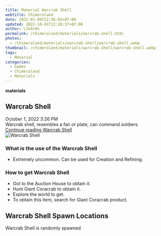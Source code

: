 ```yaml
---
title: Material Warcrab Shell
webtitle: Chimeraland
date: 2022-01-09T22:56:03+07:00
updated: 2022-10-01T22:26:37+07:00
author: L3n4r0x
permalink: /chimeraland/materials/warcrab-shell.html
photos:
  - /chimeraland/materials/warcrab-shell/warcrab-shell.webp
thumbnail: /chimeraland/materials/warcrab-shell/warcrab-shell.webp
tags:
  - Material
categories:
  - Games
  - Chimeraland
  - Materials
---
```


<section id="bootstrap-wrapper">
  <link
    rel="stylesheet"
    href="https://cdn.statically.io/gh/dimaslanjaka/Web-Manajemen/40ac3225/css/bootstrap-4.5-wrapper.css"
  />
  <div
    class="row g-0 border rounded overflow-hidden flex-md-row mb-4 shadow-sm position-relative"
  >
    <div class="col p-4 d-flex flex-column position-static">
      <strong class="d-inline-block mb-2 text-success">materials</strong>
      <h2 class="mb-0">Warcrab Shell</h2>
      <div class="mb-1 text-muted">October 1, 2022 3:26 PM</div>
      <div class="mb-2 border p-1">
        Warcrab shell, resembles a fan or plate, can command soldiers.
      </div>
      <a
        href="/chimeraland/materials/warcrab-shell.html"
        class="stretched-link d-none"
        >Continue reading Warcrab Shell</a
      >
    </div>
    <div class="col-auto d-none d-lg-block">
      <img
        src="/chimeraland/materials/warcrab-shell/warcrab-shell.webp"
        alt="Warcrab Shell"
      />
    </div>
  </div>
  <div class="row">
    <div class="col-lg-6 col-12 mb-2">
      <div class="card">
        <div class="card-body">
          <h3 class="card-title">What is the use of the Warcrab Shell</h3>
          <div class="card-text">
            <ul>
              <li>
                Extremely uncommon. Can be used for Creation and Refining.
              </li>
            </ul>
          </div>
        </div>
      </div>
    </div>
    <div class="col-lg-6 col-12 mb-2">
      <div class="card">
        <div class="card-body">
          <h3 class="card-title">How to get Warcrab Shell</h3>
          <div class="card-text">
            <ul>
              <li>Got to the Auction House to obtain it.</li>
              <li>Hunt Giant Coracrab to obtain it.</li>
              <li>Explore the world to get.</li>
              <li>To obtain this item, search for Giant Coracrab product.</li>
            </ul>
          </div>
        </div>
      </div>
    </div>
    <div class="col-12 mb-2">
      <h2>Warcrab Shell Spawn Locations</h2>
      <p>Warcrab Shell is randomly spawned</p>
    </div>
  </div>
</section>